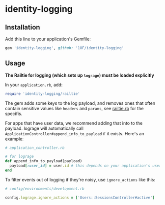 # identity-logging


## Installation

Add this line to your application's Gemfile:

```ruby
gem 'identity-logging', github: '18F/identity-logging'
```

## Usage

**The Railtie for logging (which sets up `lograge`) must be loaded explicitly**

In your `application.rb`, add:

```ruby
require 'identity-logging/railtie'
```

The gem adds some keys to the log payload, and removes ones that often contain sensitive values
like `headers` and `params`, see [railtie.rb](lib/identity-logging/railtie.rb) for the specifis.

For apps that have user data, we recommend adding that into to the payload. lograge will
automatically call `ApplicationController#append_info_to_payload` if it exists. Here's an example:

```ruby
# application_controller.rb

# for lograge
def append_info_to_payload(payload)
  payload[:user_id] = user.id # this depends on your application's user model
end
```

To filter events out of logging if they're noisy, use `ignore_actions` like this:

```ruby
# config/environments/development.rb

config.lograge.ignore_actions = ['Users::SessionsController#active']
```